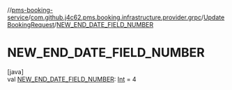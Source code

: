 //[pms-booking-service](../../../index.md)/[com.github.j4c62.pms.booking.infrastructure.provider.grpc](../index.md)/[UpdateBookingRequest](index.md)/[NEW_END_DATE_FIELD_NUMBER](-n-e-w_-e-n-d_-d-a-t-e_-f-i-e-l-d_-n-u-m-b-e-r.md)

# NEW_END_DATE_FIELD_NUMBER

[java]\
val [NEW_END_DATE_FIELD_NUMBER](-n-e-w_-e-n-d_-d-a-t-e_-f-i-e-l-d_-n-u-m-b-e-r.md): [Int](https://kotlinlang.org/api/core/kotlin-stdlib/kotlin/-int/index.html) = 4
